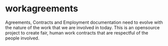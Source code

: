 # workagreements
Agreements, Contracts and Employment documentation need to evolve with the nature of the work that we are involved in today. This is an opensource project to create fair, human work contracts that are respectful of the people involved.
